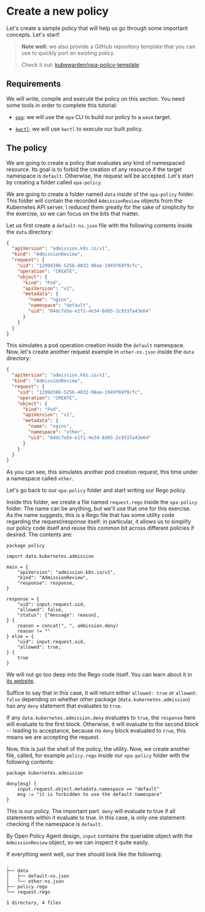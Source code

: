 # Create a new policy

Let's create a sample policy that will help us go through some
important concepts. Let's start!

> **Note well:** we also provide a GitHub repository template
> that you can use to quickly port an existing policy.
>
> Check it out: [kubewarden/opa-policy-template](https://github.com/kubewarden/opa-policy-template)

## Requirements

We will write, compile and execute the policy on this section. You
need some tools in order to complete this tutorial:

- [`opa`](https://github.com/open-policy-agent/opa/releases): we
will use the `opa` CLI to build our policy to a `wasm` target.

- [`kwctl`](https://github.com/kubewarden/kwctl/releases): we will use
`kwctl` to execute our built policy.

## The policy

We are going to create a policy that evaluates any kind of namespaced
resource. Its goal is to forbid the creation of any resource if the
target namespace is `default`. Otherwise, the request will be
accepted. Let's start by creating a folder called `opa-policy`.

We are going to create a folder named `data` inside of the
`opa-policy` folder. This folder will contain the recorded
`AdmissionReview` objects from the Kubernetes API server. I reduced
them greatly for the sake of simplicity for the exercise, so we can
focus on the bits that matter.

Let us first create a `default-ns.json` file with the following
contents inside the `data` directory:

```json
{
  "apiVersion": "admission.k8s.io/v1",
  "kind": "AdmissionReview",
  "request": {
    "uid": "1299d386-525b-4032-98ae-1949f69f9cfc",
    "operation": "CREATE",
    "object": {
      "kind": "Pod",
      "apiVersion": "v1",
      "metadata": {
        "name": "nginx",
        "namespace": "default",
        "uid": "04dc7a5e-e1f1-4e34-8d65-2c9337a43e64"
      }
    }
  }
}
```

This simulates a pod operation creation inside the `default`
namespace. Now, let's create another request example in
`other-ns.json` inside the `data` directory:

```json
{
  "apiVersion": "admission.k8s.io/v1",
  "kind": "AdmissionReview",
  "request": {
    "uid": "1299d386-525b-4032-98ae-1949f69f9cfc",
    "operation": "CREATE",
    "object": {
      "kind": "Pod",
      "apiVersion": "v1",
      "metadata": {
        "name": "nginx",
        "namespace": "other",
        "uid": "04dc7a5e-e1f1-4e34-8d65-2c9337a43e64"
      }
    }
  }
}
```

As you can see, this simulates another pod creation request, this time
under a namespace called `other`.

Let's go back to our `opa-policy` folder and start writing our Rego policy.

Inside this folder, we create a file named `request.rego` inside the
`opa-policy` folder. The name can be anything, but we'll use that one
for this exercise. As the name suggests, this is a Rego file that has
some utility code regarding the request/response itself: in
particular, it allows us to simplify our policy code itself and reuse
this common bit across different policies if desired. The contents
are:

```rego
package policy

import data.kubernetes.admission

main = {
	"apiVersion": "admission.k8s.io/v1",
	"kind": "AdmissionReview",
	"response": response,
}

response = {
	"uid": input.request.uid,
	"allowed": false,
	"status": {"message": reason},
} {
	reason = concat(", ", admission.deny)
	reason != ""
} else = {
	"uid": input.request.uid,
	"allowed": true,
} {
	true
}
```

We will not go too deep into the Rego code itself. You can learn about
it in [its
website](https://www.openpolicyagent.org/docs/latest/policy-language/).

Suffice to say that in this case, it will return either `allowed:
true` or `allowed: false` depending on whether other package
(`data.kubernetes.admission`) has any `deny` statement that evaluates
to `true`.

If any `data.kubernetes.admission.deny` evaluates to `true`, the
`response` here will evaluate to the first block. Otherwise, it will
evaluate to the second block -- leading to acceptance, because no
`deny` block evaluated to `true`, this means we are accepting the
request.

Now, this is just the shell of the policy, the utility. Now, we create
another file, called, for example `policy.rego` inside our
`opa-policy` folder with the following contents:

```rego
package kubernetes.admission

deny[msg] {
	input.request.object.metadata.namespace == "default"
	msg := "it is forbidden to use the default namespace"
}
```

This is our policy. The important part. `deny` will evaluate to true
if all statements within it evaluate to true. In this case, is only
one statement: checking if the namespace is `default`.

By Open Policy Agent design, `input` contains the queriable object
with the `AdmissionReview` object, so we can inspect it quite easily.

If everything went well, our tree should look like the following:

```
.
├── data
│   ├── default-ns.json
│   └── other-ns.json
├── policy.rego
└── request.rego

1 directory, 4 files
```
